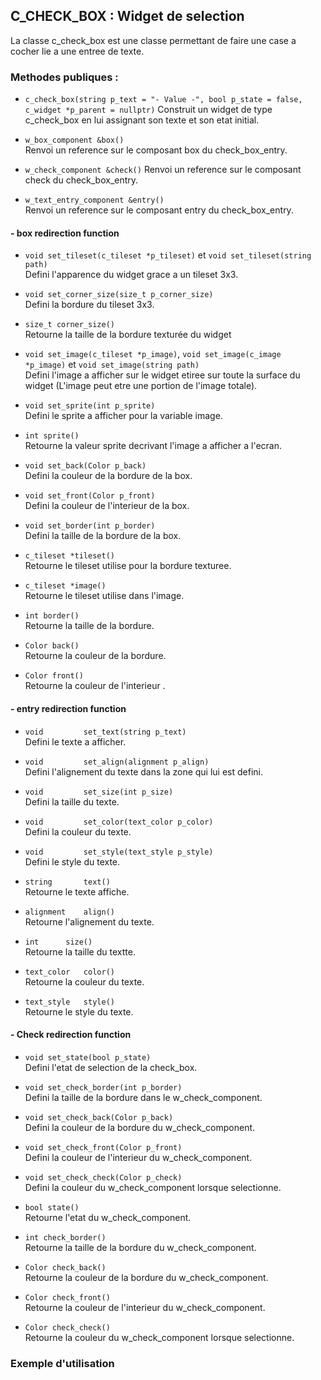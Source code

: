 ## C_CHECK_BOX : Widget de selection

La classe c_check_box est une classe permettant de faire une case a cocher lie a une entree de texte.

### Methodes publiques :

- `c_check_box(string p_text = "- Value -", bool p_state = false, c_widget *p_parent = nullptr)`
	Construit un widget de type c_check_box en lui assignant son texte et son etat initial.  


- `w_box_component &box()`  
	Renvoi un reference sur le composant box du check_box_entry.


- `w_check_component &check()`
	Renvoi un reference sur le composant check du check_box_entry.


- `w_text_entry_component &entry()`  
	Renvoi un reference sur le composant entry du check_box_entry.



#### - box redirection function
- `void set_tileset(c_tileset *p_tileset)` et `void set_tileset(string path)`  
	Defini l'apparence du widget grace a un tileset 3x3.


- `void set_corner_size(size_t p_corner_size)`  
	Defini la bordure du tileset 3x3.


- `size_t corner_size()`  
	Retourne la taille de la bordure texturée du widget


- `void set_image(c_tileset *p_image)`, `void set_image(c_image *p_image)` et `void set_image(string path)`  
	Defini l'image a afficher sur le widget etiree sur toute la surface du widget (L'image peut etre une portion de l'image totale).


- `void set_sprite(int p_sprite)`  
	Defini le sprite a afficher pour la variable image.


- `int sprite()`  
	Retourne la valeur sprite decrivant l'image a afficher a l'ecran.


- `void set_back(Color p_back)`  
	Defini la couleur de la bordure de la box.


- `void set_front(Color p_front)`  
	Defini la couleur de l'interieur de la box.


- `void set_border(int p_border)`  
	Defini la taille de la bordure de la box.


- `c_tileset *tileset()`  
	Retourne le tileset utilise pour la bordure texturee.


- `c_tileset *image()`  
	Retourne le tileset utilise dans l'image.


- `int border()`  
	Retourne la taille de la bordure.


- `Color back()`  
	Retourne la couleur de la bordure.
- `Color front()`  
	Retourne la couleur de l'interieur .

#### - entry redirection function
- `void 		set_text(string p_text)`  
	Defini le texte a afficher.


- `void 		set_align(alignment p_align)`  
	Defini l'alignement du texte dans la zone qui lui est defini.


- `void 		set_size(int p_size)`  
	Defini la taille du texte.


- `void 		set_color(text_color p_color)`  
	Defini la couleur du texte.


- `void 		set_style(text_style p_style)`  
	Defini le style du texte.


- `string 		text()`  
	Retourne le texte affiche.


- `alignment 	align()`  
	Retourne l'alignement du texte.


- `int 		size()`  
	Retourne la taille du textte.


- `text_color 	color()`  
	Retourne la couleur du texte.


- `text_style 	style()`  
	Retourne le style du texte.



#### - Check redirection function
- `void set_state(bool p_state)`  
	Defini l'etat de selection de la check_box.


- `void set_check_border(int p_border)`  
	Defini la taille de la bordure dans le w_check_component.


- `void set_check_back(Color p_back)`  
	Defini la couleur de la bordure du w_check_component.


- `void set_check_front(Color p_front)`  
	Defini la couleur de l'interieur du w_check_component.


- `void set_check_check(Color p_check)`  
	Defini la couleur du w_check_component lorsque selectionne.


- `bool state()`  
	Retourne l'etat du w_check_component.


- `int check_border()`  
	Retourne la taille de la bordure du w_check_component.


- `Color check_back()`  
	Retourne la couleur de la bordure du w_check_component.


- `Color check_front()`  
	Retourne la couleur de l'interieur du w_check_component.


- `Color check_check()`  
	Retourne la couleur du w_check_component lorsque selectionne.


### Exemple d'utilisation

